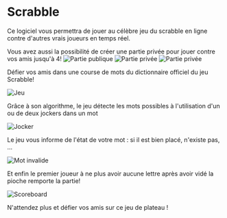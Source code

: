 # Scrabble

Ce logiciel vous permettra de jouer au célèbre jeu du scrabble en ligne contre d'autres vrais joueurs en temps réel.

Vous avez aussi la possibilité de créer une partie privée pour jouer contre vos amis jusqu'à 4!
![Partie publique](https://user-images.githubusercontent.com/56195432/183410034-196127d3-20a8-4235-a17f-0321dd547808.png)
![Partie privée](https://user-images.githubusercontent.com/56195432/183312859-3f87ff79-3abc-476a-8052-9c64f7a28611.png)
![Partie privée](https://user-images.githubusercontent.com/56195432/183312870-48c3abb5-48f1-4369-b088-8cc8536b8044.png)

Défier vos amis dans une course de mots du dictionnaire officiel du jeu Scrabble!

![Jeu](https://user-images.githubusercontent.com/56195432/183312958-1700e00f-5590-4b98-8209-561f7550011b.png)

Grâce à son algorithme, le jeu détecte les mots possibles à l'utilisation d'un ou de deux jockers dans un mot

![Jocker](https://user-images.githubusercontent.com/56195432/183312992-45c2466d-8041-486d-bb63-c776663b3e64.png)

Le jeu vous informe de l'état de votre mot : si il est bien placé, n'existe pas, ...

![Mot invalide](https://user-images.githubusercontent.com/56195432/183313019-c11365f0-2fad-4923-b241-1d22ab456250.png)

Et enfin le premier joueur à ne plus avoir aucune lettre après avoir vidé la pioche remporte la partie!

![Scoreboard](https://user-images.githubusercontent.com/56195432/183313056-4177ef9f-5bda-4e73-aec3-caa18f9134f3.png)

N'attendez plus et défier vos amis sur ce jeu de plateau !
